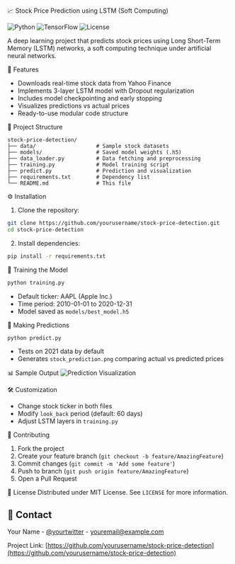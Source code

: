 📈 Stock Price Prediction using LSTM (Soft Computing)

![Python](https://img.shields.io/badge/Python-3.8%2B-blue)
![TensorFlow](https://img.shields.io/badge/TensorFlow-2.8-orange)
![License](https://img.shields.io/badge/License-MIT-green)

A deep learning project that predicts stock prices using Long Short-Term Memory (LSTM) networks, a soft computing technique under artificial neural networks.

🚀 Features
- Downloads real-time stock data from Yahoo Finance
- Implements 3-layer LSTM model with Dropout regularization
- Includes model checkpointing and early stopping
- Visualizes predictions vs actual prices
- Ready-to-use modular code structure

📂 Project Structure
```
stock-price-detection/
├── data/                   # Sample stock datasets
├── models/                 # Saved model weights (.h5)
├── data_loader.py          # Data fetching and preprocessing
├── training.py             # Model training script
├── predict.py              # Prediction and visualization
├── requirements.txt        # Dependency list
└── README.md               # This file
```

⚙️ Installation
1. Clone the repository:
```bash
git clone https://github.com/yourusername/stock-price-detection.git
cd stock-price-detection
```

2. Install dependencies:
```bash
pip install -r requirements.txt
```

🧠 Training the Model
```bash
python training.py
```
- Default ticker: AAPL (Apple Inc.)
- Time period: 2010-01-01 to 2020-12-31
- Model saved as `models/best_model.h5`

🔮 Making Predictions
```bash
python predict.py
```
- Tests on 2021 data by default
- Generates `stock_prediction.png` comparing actual vs predicted prices

📊 Sample Output
![Prediction Visualization](https://via.placeholder.com/800x400?text=Actual+vs+Predicted+Stock+Prices)

🛠️ Customization
- Change stock ticker in both files
- Modify `look_back` period (default: 60 days)
- Adjust LSTM layers in `training.py`

 🤝 Contributing
1. Fork the project
2. Create your feature branch (`git checkout -b feature/AmazingFeature`)
3. Commit changes (`git commit -m 'Add some feature'`)
4. Push to branch (`git push origin feature/AmazingFeature`)
5. Open a Pull Request

📜 License
Distributed under MIT License. See `LICENSE` for more information.

## 📧 Contact
Your Name - [@yourtwitter](https://twitter.com/yourtwitter) - youremail@example.com

Project Link: [https://github.com/yourusername/stock-price-detection](https://github.com/yourusername/stock-price-detection)
